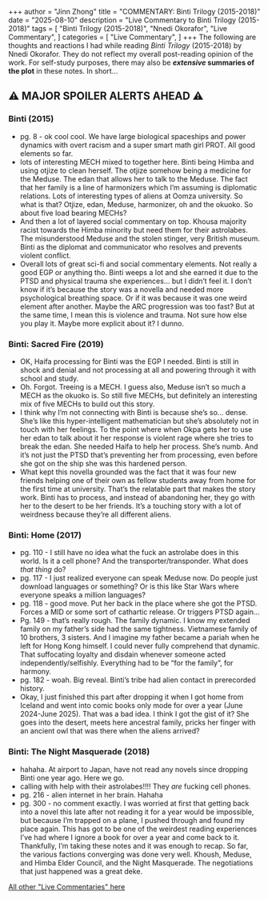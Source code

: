 +++
author = "Jinn Zhong"
title = "COMMENTARY: Binti Trilogy (2015-2018)"
date = "2025-08-10"
description = "Live Commentary to Binti Trilogy (2015-2018)"
tags = [
    "Binti Trilogy (2015-2018)",
    "Nnedi Okorafor",
    "Live Commentary",
]
categories = [
    "Live Commentary",
]
+++
The following are thoughts and reactions I had while reading _Binti Trilogy_ (2015-2018) by Nnedi Okorafor. They do not reflect my overall post-reading opinion of the work. For self-study purposes, there may also be **_extensive_ summaries of the plot** in these notes. In short...

## :warning: **MAJOR SPOILER ALERTS AHEAD** :warning:

### Binti (2015)

* pg. 8 - ok cool cool. We have large biological spaceships and power dynamics with overt racism and a super smart math girl PROT. All good elements so far.
* lots of interesting MECH mixed to together here. Binti being Himba and using otjize to clean herself. The otjize somehow being a medicine for the Meduse. The edan that allows her to talk to the Meduse. The fact that her family is a line of harmonizers which I’m assuming is diplomatic relations. Lots of interesting types of aliens at Oomza university. So what is that? Otjize, edan, Meduse, harmonizer, oh and the okuoko. So about five load bearing MECHs?
* And then a lot of layered social commentary on top. Khousa majority racist towards the Himba minority but need them for their astrolabes. The misunderstood Meduse and the stolen stinger, very British museum. Binti as the diplomat and communicator who resolves and prevents violent conflict.
* Overall lots of great sci-fi and social commentary elements. Not really a good EGP or anything tho. Binti weeps a lot and she earned it due to the PTSD and physical trauma she experiences… but I didn’t feel it. I don’t know if it’s because the story was a novella and needed more psychological breathing space. Or if it was because it was one weird element after another. Maybe the ARC progression was too fast? But at the same time, I mean this is violence and trauma. Not sure how else you play it. Maybe more explicit about it? I dunno. 

### Binti: Sacred Fire (2019)

* OK, Haifa processing for Binti was the EGP I needed. Binti is still in shock and denial and not processing at all and powering through it with school and study. 
* Oh. Forgot. Treeing is a MECH. I guess also, Meduse isn’t so much a MECH as the okuoko is. So still five MECHs, but definitely an interesting mix of five MECHs to build out this story. 
* I think why I’m not connecting with Binti is because she’s so… dense. She’s like this hyper-intelligent mathematician but she’s absolutely not in touch with her feelings. To the point where when Okpa gets her to use her edan to talk about it her response is violent rage where she tries to break the edan. She needed Haifa to help her process. She’s numb. And it’s not just the PTSD that’s preventing her from processing, even before she got on the ship she was this hardened person.
* What kept this novella grounded was the fact that it was four new friends helping one of their own as fellow students away from home for the first time at university. That’s the relatable part that makes the story work. Binti has to process, and instead of abandoning her, they go with her to the desert to be her friends. It’s a touching story with a lot of weirdness because they’re all different aliens. 

### Binti: Home (2017)

* pg. 110 - I still have no idea what the fuck an astrolabe does in this world. Is it a cell phone? And the transporter/transponder. What does _that thing_ do?
* pg. 117 - I just realized everyone can speak Meduse now. Do people just download languages or something? Or is this like Star Wars where everyone speaks a million languages?
* pg. 118 - good move. Put her back in the place where she got the PTSD. Forces a MID or some sort of cathartic release. Or triggers PTSD again…
* Pg. 149 - that’s really rough. The family dynamic. I know my extended family on my father’s side had the same tightness. Vietnamese family of 10 brothers, 3 sisters. And I imagine my father became a pariah when he left for Hong Kong himself. I could never fully comprehend that dynamic. That suffocating loyalty and disdain whenever someone acted independently/selfishly. Everything had to be “for the family”, for harmony. 
* pg. 182 - woah. Big reveal. Binti’s tribe had alien contact in prerecorded history. 
* Okay, I just finished this part after dropping it when I got home from Iceland and went into comic books only mode for over a year (June 2024-June 2025). That was a bad idea. I think I got the gist of it? She goes into the desert, meets here ancestral family, pricks her finger with an ancient owl that was there when the aliens arrived?

### Binti: The Night Masquerade (2018)

* hahaha. At airport to Japan, have not read any novels since dropping Binti one year ago. Here we go.
* calling with help with their astrolabes!!!! They _are_ fucking cell phones.
* pg. 216 - alien internet in her brain. Hahaha
* pg. 300 - no comment exactly. I was worried at first that getting back into a novel this late after not reading it for a year would be impossible, but because I’m trapped on a plane, I pushed through and found my place again. This has got to be one of the weirdest reading experiences I’ve had where I ignore a book for over a year and come back to it. Thankfully, I’m taking these notes and it was enough to recap. So far, the various factions converging was done very well. Khoush, Meduse, and Himba Elder Council, and the Night Masquerade. The negotiations that just happened was a great deke.

[All other "Live Commentaries" here](https://journal.jinnzhong.com/categories/live-commentary/)
